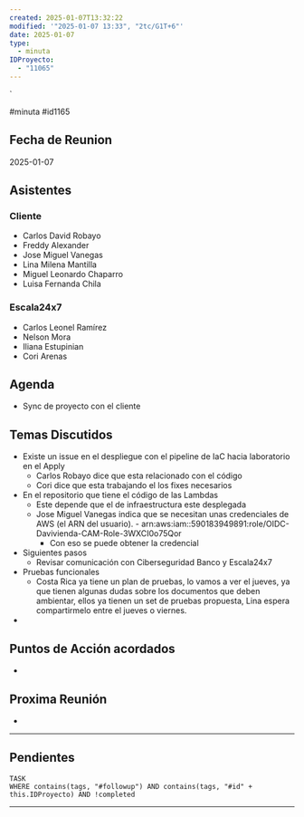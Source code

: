 ```yaml
---
created: 2025-01-07T13:32:22
modified: '"2025-01-07 13:33", "2tc/G1T+6"'
date: 2025-01-07
type:
  - minuta
IDProyecto:
  - "11065"
---
```


`

#minuta 
#id1165

## Fecha de Reunion
2025-01-07

## Asistentes

### Cliente
* Carlos David Robayo
* Freddy Alexander
* Jose Miguel Vanegas
* Lina Milena Mantilla
* Miguel Leonardo Chaparro
* Luisa Fernanda Chila
### Escala24x7
- Carlos Leonel Ramírez
- Nelson Mora
- Iliana Estupinian
- Cori Arenas

## Agenda
* Sync de proyecto con el cliente
## Temas Discutidos
*  Existe un issue en el despliegue con el pipeline de IaC hacia laboratorio en el Apply
	* Carlos Robayo dice que esta relacionado con el código
	* Cori dice que esta trabajando el los fixes necesarios
* En el repositorio que tiene el código de las Lambdas
	* Este depende que el de infraestructura este desplegada
	* Jose Miguel Vanegas indica que se necesitan unas credenciales de AWS (el ARN del usuario). - arn:aws:iam::590183949891:role/OIDC-Davivienda-CAM-Role-3WXCI0o75Qor
		* Con eso se puede obtener la credencial
* Siguientes pasos
	* Revisar comunicación con Ciberseguridad Banco y Escala24x7
* Pruebas funcionales
	* Costa Rica ya tiene un plan de pruebas, lo vamos a ver el jueves, ya que tienen algunas dudas sobre los documentos que deben ambientar, ellos ya tienen un set de pruebas propuesta, Lina espera compartirmelo entre el jueves o viernes.
* 

## Puntos de Acción acordados
- 

## Proxima Reunión
*   

--- 
## Pendientes

```dataview
TASK
WHERE contains(tags, "#followup") AND contains(tags, "#id" + this.IDProyecto) AND !completed
```

---
